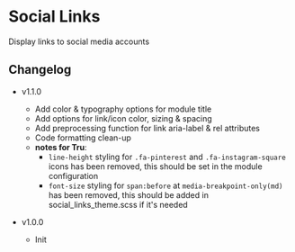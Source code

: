 # Social Links

Display links to social media accounts

## Changelog

- v1.1.0
	- Add color & typography options for module title
	- Add options for link/icon color, sizing & spacing
	- Add preprocessing function for link aria-label & rel attributes
	- Code formatting clean-up
	- **notes for Tru**:
		- `line-height` styling for `.fa-pinterest` and `.fa-instagram-square` icons has been removed, this should be set in the module configuration
		- `font-size` styling for `span:before` at `media-breakpoint-only(md)` has been removed, this should be added in social_links_theme.scss if it's needed

- v1.0.0
	- Init
